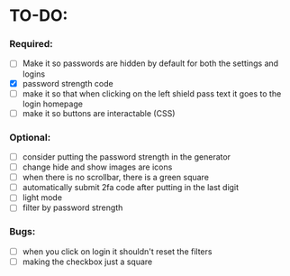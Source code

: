# TO-DO:

### Required:

- [ ] Make it so passwords are hidden by default for both the settings and logins
- [x] password strength code
- [ ] make it so that when clicking on the left shield pass text it goes to the login homepage
- [ ] make it so buttons are interactable (CSS)

### Optional:

- [ ] consider putting the password strength in the generator
- [ ] change hide and show images are icons
- [ ] when there is no scrollbar, there is a green square
- [ ] automatically submit 2fa code after putting in the last digit
- [ ] light mode
- [ ] filter by password strength

### Bugs:

- [ ] when you click on login it shouldn't reset the filters
- [ ] making the checkbox just a square
